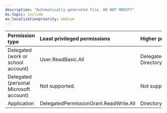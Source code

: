 ```yaml
---
description: "Automatically generated file. DO NOT MODIFY"
ms.topic: include
ms.localizationpriority: medium
---
```


|Permission type|Least privileged permissions|Higher privileged permissions|
|:---|:---|:---|
|Delegated (work or school account)|User.ReadBasic.All|DelegatedPermissionGrant.ReadWrite.All, Directory.Read.All|
|Delegated (personal Microsoft account)|Not supported.|Not supported.|
|Application|DelegatedPermissionGrant.ReadWrite.All|Directory.Read.All|

